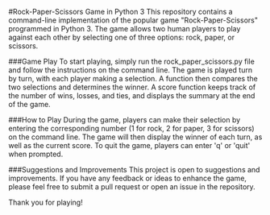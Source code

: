#Rock-Paper-Scissors Game in Python 3
This repository contains a command-line implementation of the popular game "Rock-Paper-Scissors" programmed in Python 3. The game allows two human players to play against each other by selecting one of three options: rock, paper, or scissors.

###Game Play
To start playing, simply run the rock_paper_scissors.py file and follow the instructions on the command line. The game is played turn by turn, with each player making a selection. A function then compares the two selections and determines the winner. A score function keeps track of the number of wins, losses, and ties, and displays the summary at the end of the game.

###How to Play
During the game, players can make their selection by entering the corresponding number (1 for rock, 2 for paper, 3 for scissors) on the command line. The game will then display the winner of each turn, as well as the current score. To quit the game, players can enter 'q' or 'quit' when prompted.

###Suggestions and Improvements
This project is open to suggestions and improvements. If you have any feedback or ideas to enhance the game, please feel free to submit a pull request or open an issue in the repository.

Thank you for playing!
